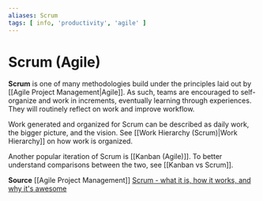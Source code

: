 ```yaml
---
aliases: Scrum
tags: [ info, 'productivity', 'agile' ]
---
```

# Scrum (Agile)
**Scrum** is one of many methodologies build under the principles laid out by [[Agile Project Management|Agile]]. As such, teams are encouraged to self-organize and work in increments, eventually learning through experiences. They will routinely reflect on work and improve workflow.

Work generated and organized for Scrum can be described as daily work, the bigger picture, and the vision. See [[Work Hierarchy (Scrum)|Work Hierarchy]] on how work is organized.

Another popular iteration of Scrum is [[Kanban (Agile)]]. To better understand comparisons between the two, see [[Kanban vs Scrum]].

**Source**
[[Agile Project Management]]
[Scrum - what it is, how it works, and why it's awesome](https://www.atlassian.com/agile/scrum)